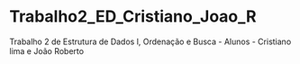 # Trabalho2_ED_Cristiano_Joao_R
Trabalho 2 de Estrutura de Dados l, Ordenação e Busca - Alunos - Cristiano lima e João Roberto
